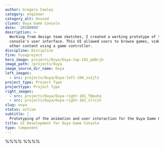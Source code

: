 ```yaml
---
author: Gregory Cowley
category: engineer
category_alt: Unused
client: Ouya Game Console
date: '20190000'
description: >-
  Working from design team sketches, I created a working prototype of the
  console's user interface. This UI allowed users to browse games, videos, and
  other content using a game controller.
discipline: Discipline
firm: Fuseproject
hero_image: projects/Ouya/Ouya-top-102_pd8rjb
image_path: /projects/Ouya
image_source_dir_name: Ouya
left_images:
  - src: projects/Ouya/Ouya-left-104_sx2jl1
project_type: Project Type
projecttype: Project Type
right_images:
  - src: projects/Ouya/Ouya-right-101_f0puhq
  - src: projects/Ouya/Ouya-right-103_slrc2n
slug: ouya
status: active
subtitle: |
  Prototyping of the animation and user interaction for the Ouya Game Console.
title: UI Development for Ouya Game Console
type: Component
---
```

%%%% %%%%